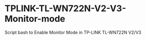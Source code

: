 # TPLINK-TL-WN722N-V2-V3-Monitor-mode
Script bash to Enable Monitor Mode in TP-LINK TL-WN722N V2/V3
